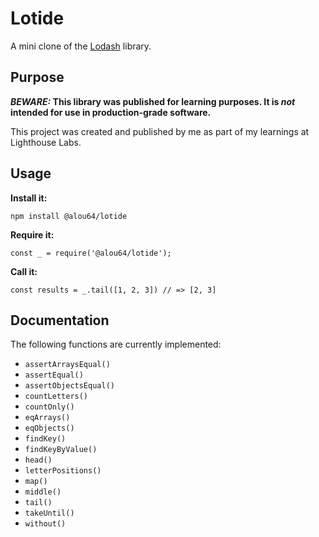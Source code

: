 # Lotide

A mini clone of the [Lodash](https://lodash.com) library.

## Purpose

**_BEWARE:_ This library was published for learning purposes. It is _not_ intended for use in production-grade software.**

This project was created and published by me as part of my learnings at Lighthouse Labs.

## Usage

**Install it:**

`npm install @alou64/lotide`

**Require it:**

`const _ = require('@alou64/lotide');`

**Call it:**

`const results = _.tail([1, 2, 3]) // => [2, 3]`

## Documentation

The following functions are currently implemented:

* `assertArraysEqual()`
* `assertEqual()`
* `assertObjectsEqual()`
* `countLetters()`
* `countOnly()`
* `eqArrays()`
* `eqObjects()`
* `findKey()`
* `findKeyByValue()`
* `head()`
* `letterPositions()`
* `map()`
* `middle()`
* `tail()`
* `takeUntil()`
* `without()`
